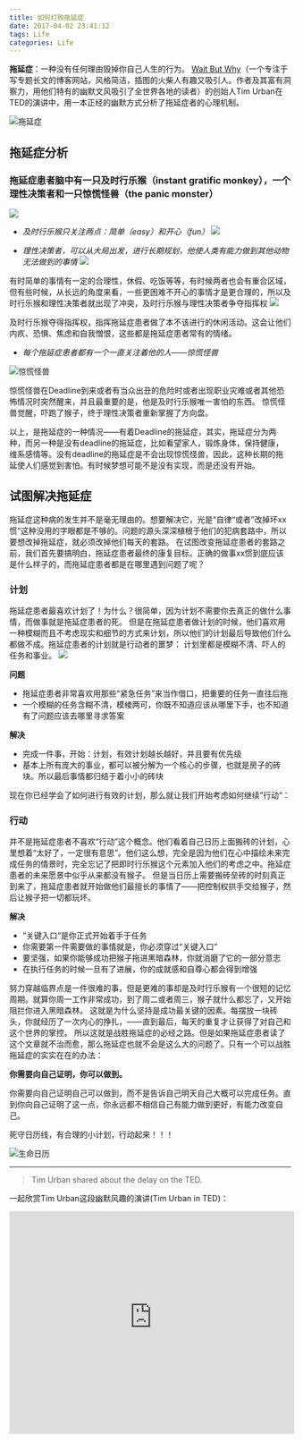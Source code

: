 ```yaml
---
title: 如何打败拖延症
date: 2017-04-02 23:41:12
tags: Life
categories: Life
---
```


**拖延症**：一种没有任何理由毁掉你自己人生的行为。
[Wait But Why](http://waitbutwhy.com/)（一个专注于写专题长文的博客网站，风格简洁，插图的火柴人有趣又吸引人。作者及其富有洞察力，用他们特有的幽默文风吸引了全世界各地的读者）的创始人Tim Urban在TED的演讲中，用一本正经的幽默方式分析了拖延症者的心理机制。

![拖延症](http://omdtn071e.bkt.clouddn.com/%E5%A6%82%E4%BD%95%E6%89%93%E8%B4%A5%E6%8B%96%E5%BB%B6%E7%97%87_1.jpg)

<!-- more -->

## 拖延症分析

### 拖延症患者脑中有一只及时行乐猴（instant gratific monkey），一个理性决策者和一只惊慌怪兽（the panic monster）
![](http://omdtn071e.bkt.clouddn.com/%E5%A6%82%E4%BD%95%E6%89%93%E8%B4%A5%E6%8B%96%E5%BB%B6%E7%97%87_2.jpg)

- *及时行乐猴只关注两点：简单（easy）和开心（fun）*
![](http://omdtn071e.bkt.clouddn.com/%E5%A6%82%E4%BD%95%E6%89%93%E8%B4%A5%E6%8B%96%E5%BB%B6%E7%97%87_3.jpg)

- *理性决策者，可以从大局出发，进行长期规划，他使人类有能力做到其他动物无法做到的事情*
![](http://omdtn071e.bkt.clouddn.com/%E5%A6%82%E4%BD%95%E6%89%93%E8%B4%A5%E6%8B%96%E5%BB%B6%E7%97%87_4.jpg)

有时简单的事情有一定的合理性，休假、吃饭等等，有时候两者也会有重合区域，但有些时候，从长远的角度来看，一些更困难不开心的事情才是更合理的，所以及时行乐猴和理性决策者就出现了冲突，及时行乐猴与理性决策者争夺指挥权
![](http://omdtn071e.bkt.clouddn.com/%E5%A6%82%E4%BD%95%E6%89%93%E8%B4%A5%E6%8B%96%E5%BB%B6%E7%97%87_5.jpg)

及时行乐猴夺得指挥权，指挥拖延症患者做了本不该进行的休闲活动。这会让他们内疚、恐惧、焦虑和自我憎恨，这些都是拖延症患者常有的情绪。

- *每个拖延症患者都有一个一直关注着他的人——惊慌怪兽*

![惊慌怪兽](http://omdtn071e.bkt.clouddn.com/%E5%A6%82%E4%BD%95%E6%89%93%E8%B4%A5%E6%8B%96%E5%BB%B6%E7%97%87_8.jpg)

惊慌怪兽在Deadline到来或者有当众出丑的危险时或者出现职业灾难或者其他恐怖情况时突然醒来，并且最重要的是，他是及时行乐猴唯一害怕的东西。
惊慌怪兽觉醒，吓跑了猴子，终于理性决策者重新掌握了方向盘。

以上，是拖延症的一种情况——有着Deadline的拖延症，其实，拖延症分为两种，而另一种是没有deadline的拖延症，比如看望家人，锻炼身体，保持健康，维系感情等。没有deadline的拖延症是不会出现惊慌怪兽，因此，这种长期的拖延使人们感觉到害怕。有时候梦想可能不是没有实现，而是还没有开始。

## 试图解决拖延症
拖延症这种病的发生并不是毫无理由的。想要解决它，光是“自律“或者”改掉坏xx惯“这种没用的字眼都是不够的。问题的源头深深植根于他们的犯病套路中，所以要想改掉拖延症，就必须改掉他们每天的套路。
在试图改变拖延症患者的套路之前，我们首先要搞明白，拖延症患者最终的康复目标。正确的做事xx惯到底应该是什么样子的，而拖延症患者都是在哪里遇到问题了呢？

### 计划

拖延症患者最喜欢计划了！为什么？很简单，因为计划不需要你去真正的做什么事情，而做事就是拖延症患者的死。
但是在拖延症患者做计划的时候，他们喜欢用一种模糊而且不考虑现实和细节的方式来计划，所以他们的计划最后导致他们什么都做不成。拖延症患者的计划就是行动者的噩梦：
计划里都是模糊不清、吓人的任务和事业。
![](http://omdtn071e.bkt.clouddn.com/%E5%A6%82%E4%BD%95%E6%89%93%E8%B4%A5%E6%8B%96%E5%BB%B6%E7%97%87_6.jpg)

**问题**

* 拖延症患者非常喜欢用那些“紧急任务”来当作借口，把重要的任务一直往后拖
* 一个模糊的任务含糊不清，模棱两可，你既不知道应该从哪里下手，也不知道有了问题应该去哪里寻求答案

**解决**

* 完成一件事，开始：计划，有效计划越长越好，并且要有优先级
* 基本上所有庞大的事业，都可以被分解为一个核心的步骤，也就是房子的砖块。所以最后事情都归结于着小小的砖块

现在你已经学会了如何进行有效的计划，那么就让我们开始考虑如何继续”行动“：

### 行动

并不是拖延症患者不喜欢“行动”这个概念。他们看着自己日历上面搬砖的计划，心里想着“太好了，一定很有意思”。他们这么想，完全是因为他们在心中描绘未来完成任务的情景时，完全忘记了把即时行乐猴这个元素加入他们的考虑之中。拖延症患者的未来愿景中似乎从来都没有猴子。
但是当日历上需要搬砖垒砖的时刻真正到来了，拖延症患者就开始做他们最擅长的事情了——把控制权拱手交给猴子，然后让猴子把一切都玩坏。

**解决**

* ”关键入口“是你正式开始着手于任务
* 你需要第一件需要做的事情就是，你必须穿过“关键入口”
* 要坚强，如果你能够成功把猴子拖进黑暗森林，你就消磨了它的一部分意志
* 在执行任务的时候一旦有了进展，你的成就感和自尊心都会得到增强

努力穿越临界点是一件很难的事，但是更难的事却是及时行乐猴有一个很短的记忆周期。就算你周一工作非常成功，到了周二或者周三，猴子就什么都忘了，又开始阻拦你进入黑暗森林。
这就是为什么坚持是成功最关键的因素。每摆放一块砖头，你就经历了一次内心的挣扎，——直到最后，每天的重复才让获得了对自己和这个世界的掌控。
所以这就是战胜拖延症的必经之路。但是如果拖延症患者读了这个文章就不治而愈，那么拖延症也就不会是这么大的问题了。只有一个可以战胜拖延症的实实在在的办法：

**你需要向自己证明，你可以做到。**

你需要向自己证明自己可以做到，而不是告诉自己明天自己大概可以完成任务。直到你向自己证明了这一点，你永远都不相信自己有能力做到更好，有能力改变自己。

死守日历线，有合理的小计划，行动起来！！！

![生命日历](http://omdtn071e.bkt.clouddn.com/%E5%A6%82%E4%BD%95%E6%89%93%E8%B4%A5%E6%8B%96%E5%BB%B6%E7%97%87_7.jpg)

---

> Tim Urban shared about the delay on the TED.

一起欣赏Tim Urban这段幽默风趣的演讲(Tim Urban in TED)：
<iframe height=398 width=510 src="http://omdtn071e.bkt.clouddn.com/%E6%8B%96%E5%BB%B6%E7%97%87.mp4" align="middle" frameborder=0 allowfullscreen></iframe>











